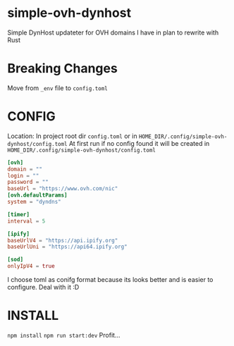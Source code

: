 # simple-ovh-dynhost
Simple DynHost updateter for OVH domains
I have in plan to rewrite with Rust

# Breaking Changes
Move from `_env` file to `config.toml`

# CONFIG
Location: In project root dir `config.toml` or in `HOME_DIR/.config/simple-ovh-dynhost/config.toml`
At first run if no config found it will be created in `HOME_DIR/.config/simple-ovh-dynhost/config.toml`
```toml
[ovh]
domain = ""
login = ""
password = ""
baseUrl = "https://www.ovh.com/nic"
[ovh.defaultParams]
system = "dyndns"

[timer]
interval = 5

[ipify]
baseUrlV4 = "https://api.ipify.org"
baseUrlUni = "https://api64.ipify.org"

[sod]
onlyIpV4 = true
```

I choose toml as conifg format because its looks better and is easier to configure. Deal with it :D

# INSTALL

`npm install`
`npm run start:dev`
Profit...
